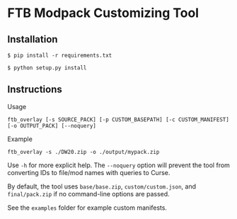 FTB Modpack Customizing Tool
============================

Installation
------------

```
$ pip install -r requirements.txt

$ python setup.py install
```

Instructions
------------

Usage
```
ftb_overlay [-s SOURCE_PACK] [-p CUSTOM_BASEPATH] [-c CUSTOM_MANIFEST] [-o OUTPUT_PACK] [--noquery]
```

Example
```
ftb_overlay -s ./DW20.zip -o ./output/mypack.zip
```

Use `-h` for more explicit help. The `--noquery` option will prevent the tool from
converting IDs to file/mod names with queries to Curse.

By default, the tool uses `base/base.zip`, `custom/custom.json`, and `final/pack.zip`
if no command-line options are passed.

See the `examples` folder for example custom manifests.